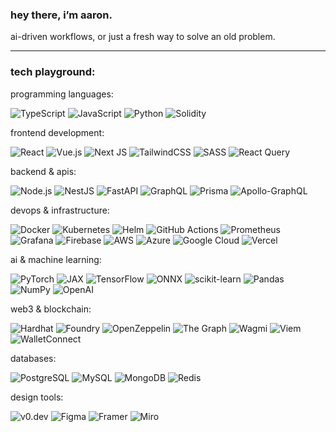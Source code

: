 ### hey there, i’m aaron.

ai-driven workflows, or just a fresh way to solve an old problem.

---

### tech playground:

programming languages:

![TypeScript](https://img.shields.io/badge/typescript-%23007ACC.svg?style=flat-square&logo=typescript&logoColor=white) ![JavaScript](https://img.shields.io/badge/javascript-%23323330.svg?style=flat-square&logo=javascript&logoColor=%23F7DF1E) ![Python](https://img.shields.io/badge/python-3670A0?style=flat-square&logo=python&logoColor=ffdd54) ![Solidity](https://img.shields.io/badge/Solidity-%23363636.svg?style=flat-square&logo=solidity&logoColor=white)

frontend development:

![React](https://img.shields.io/badge/react-%2320232a.svg?style=flat-square&logo=react&logoColor=%2361DAFB) ![Vue.js](https://img.shields.io/badge/vue.js-%2335495e.svg?style=flat-square&logo=vuedotjs&logoColor=%234FC08D) ![Next JS](https://img.shields.io/badge/Next-black?style=flat-square&logo=next.js&logoColor=white) ![TailwindCSS](https://img.shields.io/badge/tailwindcss-%2338B2AC.svg?style=flat-square&logo=tailwind-css&logoColor=white) ![SASS](https://img.shields.io/badge/SASS-hotpink.svg?style=flat-square&logo=SASS&logoColor=white) ![React Query](https://img.shields.io/badge/-React%20Query-FF4154?style=flat-square&logo=react%20query&logoColor=white)

backend & apis:

![Node.js](https://img.shields.io/badge/node.js-6DA55F?style=flat-square&logo=node.js&logoColor=white) ![NestJS](https://img.shields.io/badge/nestjs-%23E0234E.svg?style=flat-square&logo=nestjs&logoColor=white) ![FastAPI](https://img.shields.io/badge/FastAPI-005571?style=flat-square&logo=fastapi&logoColor=white) ![GraphQL](https://img.shields.io/badge/-GraphQL-E10098?style=flat-square&logo=graphql&logoColor=white) ![Prisma](https://img.shields.io/badge/Prisma-3982CE?style=flat-square&logo=prisma&logoColor=white) ![Apollo-GraphQL](https://img.shields.io/badge/-ApolloGraphQL-311C87?style=flat-square&logo=apollo-graphql)

devops & infrastructure:

![Docker](https://img.shields.io/badge/docker-%230db7ed.svg?style=flat-square&logo=docker&logoColor=white) ![Kubernetes](https://img.shields.io/badge/kubernetes-%23326ce5.svg?style=flat-square&logo=kubernetes&logoColor=white) ![Helm](https://img.shields.io/badge/Helm-0F1689?style=flat-square&logo=kubernetes&logoColor=white) ![GitHub Actions](https://img.shields.io/badge/github%20actions-%232671E5.svg?style=flat-square&logo=githubactions&logoColor=white) ![Prometheus](https://img.shields.io/badge/Prometheus-E6522C?style=flat-square&logo=prometheus&logoColor=white) ![Grafana](https://img.shields.io/badge/grafana-%23F46800.svg?style=flat-square&logo=grafana&logoColor=white) ![Firebase](https://img.shields.io/badge/firebase-%23039BE5.svg?style=flat-square&logo=firebase) ![AWS](https://img.shields.io/badge/AWS-%23FF9900.svg?style=flat-square&logo=amazons3&logoColor=white) ![Azure](https://img.shields.io/badge/Azure-%230072C6.svg?style=flat-square&logo=windows&logoColor=white) ![Google Cloud](https://img.shields.io/badge/GoogleCloud-%234285F4.svg?style=flat-square&logo=googlecloud&logoColor=white) ![Vercel](https://img.shields.io/badge/vercel-%23000000.svg?style=flat-square&logo=vercel&logoColor=white)

ai & machine learning:

![PyTorch](https://img.shields.io/badge/PyTorch-%23EE4C2C.svg?style=flat-square&logo=pytorch&logoColor=white) ![JAX](https://img.shields.io/badge/jax-4285F4?style=flat-square&logo=google&logoColor=white) ![TensorFlow](https://img.shields.io/badge/TensorFlow-%23FF6F00.svg?style=flat-square&logo=TensorFlow&logoColor=white) ![ONNX](https://img.shields.io/badge/onnx-white?style=flat-square&logo=onnx&logoColor=black) ![scikit-learn](https://img.shields.io/badge/scikit--learn-%23F7931E.svg?style=flat-square&logo=scikit-learn&logoColor=white) ![Pandas](https://img.shields.io/badge/pandas-%23150458.svg?style=flat-square&logo=pandas&logoColor=white) ![NumPy](https://img.shields.io/badge/numpy-%23013243.svg?style=flat-square&logo=numpy&logoColor=white) ![OpenAI](https://img.shields.io/badge/OpenAI-74aa9c?style=flat-square&logo=openai&logoColor=white)

web3 & blockchain:

![Hardhat](https://img.shields.io/badge/Hardhat-FFF04A?style=flat-square&logo=ethereum&logoColor=black) ![Foundry](https://img.shields.io/badge/Foundry-000000?style=flat-square&logo=ethereum&logoColor=white) ![OpenZeppelin](https://img.shields.io/badge/OpenZeppelin-4E5EE4?style=flat-square&logo=ethereum&logoColor=white) ![The Graph](https://img.shields.io/badge/The%20Graph-6747ED?style=flat-square&logo=ethereum&logoColor=white) ![Wagmi](https://img.shields.io/badge/Wagmi-1C1C1C?style=flat-square&logo=ethereum&logoColor=white) ![Viem](https://img.shields.io/badge/Viem-000000?style=flat-square&logo=ethereum&logoColor=white) ![WalletConnect](https://img.shields.io/badge/WalletConnect-3B99FC?style=flat-square&logo=ethereum&logoColor=white)

databases:

![PostgreSQL](https://img.shields.io/badge/postgresql-%23316192.svg?style=flat-square&logo=postgresql&logoColor=white) ![MySQL](https://img.shields.io/badge/mysql-%2300f.svg?style=flat-square&logo=mysql&logoColor=white) ![MongoDB](https://img.shields.io/badge/MongoDB-%234ea94b.svg?style=flat-square&logo=mongodb&logoColor=white) ![Redis](https://img.shields.io/badge/redis-%23DD0031.svg?style=flat-square&logo=redis&logoColor=white)

design tools:

![v0.dev](https://img.shields.io/badge/v0.dev-000000?style=flat-square&logo=vercel&logoColor=white) ![Figma](https://img.shields.io/badge/figma-%23F24E1E.svg?style=flat-square&logo=figma&logoColor=white) ![Framer](https://img.shields.io/badge/Framer-black?style=flat-square&logo=framer&logoColor=blue) ![Miro](https://img.shields.io/badge/Miro-050038?style=flat-square&logo=Miro&logoColor=white)